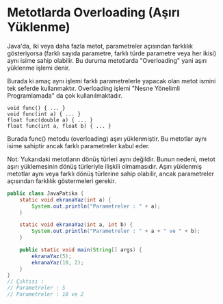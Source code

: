 # Metotlarda Overloading (Aşırı Yüklenme)

Java'da, iki veya daha fazla metot, parametreler açısından farklılık gösteriyorsa (farklı sayıda parametre, farklı türde parametre veya her ikisi) aynı isime sahip olabilir. Bu duruma metotlarda "Overloading" yani aşırı yüklenme işlemi denir.

Burada ki amaç aynı işlemi farklı parametrelerle yapacak olan metot ismini tek seferde kullanmaktır. Overloading işlemi "Nesne Yönelimli Programlamada" da çok kullanılmaktadır.

```
void func() { ... }
void func(int a) { ... }
float func(double a) { ... }
float func(int a, float b) { ... }
```

Burada func() metodu (overloading) aşırı yüklenmiştir. Bu metotlar aynı isime sahiptir ancak farklı parametreler kabul eder.

Not: Yukarıdaki metotların dönüş türleri aynı değildir. Bunun nedeni, metot aşırı yüklemesinin dönüş türleriyle ilişkili olmamasıdır. Aşırı yüklenmiş metotlar aynı veya farklı dönüş türlerine sahip olabilir, ancak parametreler açısından farklılık göstermeleri gerekir.

```java
public class JavaPatika {
    static void ekranaYaz(int a) {
        System.out.println("Parametreler : " + a);
    }

    static void ekranaYaz(int a, int b) {
        System.out.println("Parametreler : " + a + " ve " + b);
    }

    public static void main(String[] args) {
        ekranaYaz(5);
        ekranaYaz(10, 2);
    }
}
// Çıktısı :
// Parametreler : 5
// Parametreler : 10 ve 2
```

